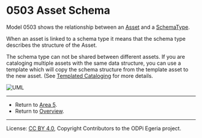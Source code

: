 <!-- SPDX-License-Identifier: CC-BY-4.0 -->
<!-- Copyright Contributors to the ODPi Egeria project. -->

# 0503 Asset Schema

Model 0503 shows the relationship between an [Asset](0010-Base-Model.md)
and a [SchemaType](0501-Schema-Elements.md).

When an asset is linked to a schema type it means that the schema type describes
the structure of the Asset. 

The schema type can not be shared between different assets.
If you are cataloging multiple assets with the same data structure, you can use
a template which will copy the schema structure from the template asset to the new asset.
(See [Templated Cataloging](../cataloging-assets/templated-cataloging.md) for more details.

![UML](0503-Asset-Schema.png#pagewidth)


---

* Return to [Area 5](Area-5-models.md).
* Return to [Overview](.).

----
License: [CC BY 4.0](https://creativecommons.org/licenses/by/4.0/),
Copyright Contributors to the ODPi Egeria project.